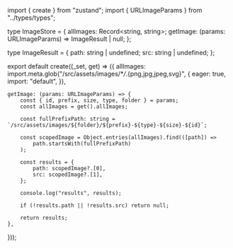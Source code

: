 import { create } from "zustand";
import { URLImageParams } from "../types/types";

type ImageStore = {
allImages: Record<string, string>;
getImage: (params: URLImageParams) => ImageResult | null;
};

type ImageResult = {
path: string | undefined;
src: string | undefined;
};

export default create<ImageStore>((\_set, get) => ({
allImages: import.meta.glob("/src/assets/images/\*_/_.{png,jpg,jpeg,svg}", {
eager: true,
import: "default",
}),

    getImage: (params: URLImageParams) => {
        const { id, prefix, size, type, folder } = params;
        const allImages = get().allImages;

        const fullPrefixPath: string = `/src/assets/images/${folder}/${prefix}-${type}-${size}-${id}`;

        const scopedImage = Object.entries(allImages).find(([path]) =>
            path.startsWith(fullPrefixPath)
        );

        const results = {
            path: scopedImage?.[0],
            src: scopedImage?.[1],
        };

        console.log("results", results);

        if (!results.path || !results.src) return null;

        return results;
    },

}));

